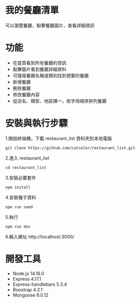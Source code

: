 # 我的餐廳清單
可以瀏覽餐廳，點擊餐廳圖片，查看詳細資訊
# 功能
* 在首頁看到所有餐廳的資訊
* 點擊圖片看到餐廳詳細資料
* 可搜尋餐廳名稱或類別找到想要的餐廳
* 新增餐廳
* 刪除餐廳
* 修改餐廳內容
* 從店名、類型、地區擇一，依字母順序排列餐廳
# 安裝與執行步驟
1.開啟終端機，下載 restaurant_list 資料夾到本地電腦    
   
    git clone https://github.com/catcolor/restaurant_list.git

2.進入 restaurant_list    

    cd restaurant_list
    
3.安裝必要套件

    npm install
    
4.安裝種子資料

    npm run seed
  
5.執行

    npm run dev
    
6.輸入網址 http://localhost:3000/    
# 開發工具
* Node.js 14.16.0
* Express 4.17.1
* Express-handlebars 5.3.4
* Boostrap 4.2.1
* Mongoose 6.0.12

